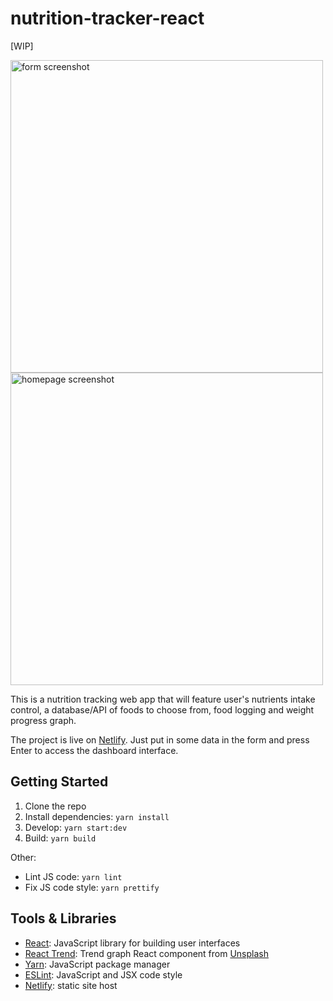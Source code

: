 # nutrition-tracker-react
[WIP]

<img alt="form screenshot" src="https://res.cloudinary.com/ddbyzw2mz/image/upload/v1565733885/Screen_Shot_2019-08-13_at_11.01.40_PM.png" data-canonical-src="https://gyazo.com/eb5c5741b6a9a16c692170a41a49c858.png" width="500" />
<img alt="homepage screenshot" src="https://res.cloudinary.com/ddbyzw2mz/image/upload/v1565734538/Screen_Shot_2019-08-13_at_11.14.17_PM.png" data-canonical-src="https://gyazo.com/eb5c5741b6a9a16c692170a41a49c858.png" width="500" />

This is a nutrition tracking web app that will feature user's nutrients intake control, a database/API of foods to choose from, food logging and weight progress graph.

The project is live on [Netlify](https://wonderful-bell-793a13.netlify.com/). Just put in some data in the form and press Enter to access the dashboard interface.

## Getting Started

1. Clone the repo
2. Install dependencies: `yarn install`
3. Develop: `yarn start:dev`
4. Build: `yarn build`

Other:

- Lint JS code: `yarn lint`
- Fix JS code style: `yarn prettify`

## Tools & Libraries

- [React](https://reactjs.org): JavaScript library for building user interfaces
- [React Trend](https://unsplash.github.io/react-trend/): Trend graph React component from [Unsplash](https://unsplash.com)
- [Yarn](https://yarnpkg.com): JavaScript package manager
- [ESLint](https://eslint.org): JavaScript and JSX code style
- [Netlify](https://netlify.com): static site host
